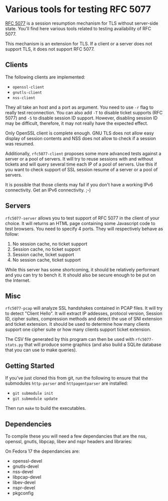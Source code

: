 Various tools for testing RFC 5077
==================================

[RFC 5077](http://tools.ietf.org/html/rfc5077) is a session resumption
mechanism for TLS without server-side state. You'll find here various
tools related to testing availability of RFC 5077.

This mechanism is an extension for TLS. If a client or a server does
not support TLS, it does not support RFC 5077.

Clients
-------

The following clients are implemented:

 - `openssl-client`
 - `gnutls-client`
 - `nss-client`

They all take an host and a port as argument. You need to use `-r`
flag to really test reconnection. You can also add `-T` to disable
ticket supports (RFC 5077) and `-S` to disable session ID
support. However, disabling session ID may be difficult, therefore, it
may not really have the expected effect.

Only OpenSSL client is complete enough. GNU TLS does not allow easy
display of session contents and NSS does not allow to check if a
session was resumed.

Additionally, `rfc5077-client` proposes some more advanced tests
against a server or a pool of servers. It will try to reuse sessions
with and without tickets and will query several time each IP of a pool
of servers. Use this if you want to check support of SSL session
resume of a server or a pool of servers.

It is possible that those clients may fail if you don't have a working
IPv6 connectivity. Get an IPv6 connectivity. ;-)

Servers
-------

`rfc5077-server` allows you to test support of RFC 5077 in the client
of your choice. It will returns an HTML page containing some
Javascript code to test browsers. You need to specify 4 ports. They
will respectively behave as follow:

 1. No session cache, no ticket support
 2. Session cache, no ticket support
 3. Session cache, ticket support
 4. No session cache, ticket support

While this server has some shortcoming, it should be relatively
performant and you can try to bench it. It should also be secure
enough to be put on the Internet.

Misc
----

`rfc5077-pcap` will analyze SSL handshakes contained in PCAP files. It
will try to detect "Client Hello". It will extract IP addesses,
protocol version, Session ID, cipher suites, compression methods and
detect the use of SNI extension and ticket extension. It should be
used to determine how many clients support one cipher suite or how
many clients support ticket extension.

The CSV file generated by this program can then be used with
`rfc5077-stats.py` that will produce some graphics (and also build a
SQLite database that you can use to make queries).

Getting Started
---------------

If you've just cloned this from git, run the following to ensure that
the submodules `http-parser` and `httpagentparser` are installed:

- `git submodule init`
- `git submodule update`

Then run `make` to build the executables.

Dependencies
------------

To compile these you will need a few dependancies that are the nss,
openssl, gnutls, libpcap, libev and nspr headers and libraries:

On Fedora 17 the dependancies are:
 * openssl-devel
 * gnutls-devel
 * nss-devel
 * libpcap-devel
 * libev-devel
 * nspr-devel
 * pkgconfig
